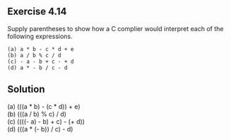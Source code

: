 ## Exercise 4.14

Supply parentheses to show how a C complier would interpret each of the following expressions.

```
(a) a * b - c * d + e
(b) a / b % c / d
(c) - a - b + c - + d
(d) a * - b / c - d
```

## Solution

(a) (((a * b) - (c * d)) + e)  
(b) (((a / b) % c) / d)  
(c) ((((- a) - b) + c) - (+ d))  
(d) (((a * (- b)) / c) - d)  